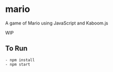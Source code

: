 # mario
A game of Mario using JavaScript and Kaboom.js

WIP

## To Run

    - npm install
    - npm start